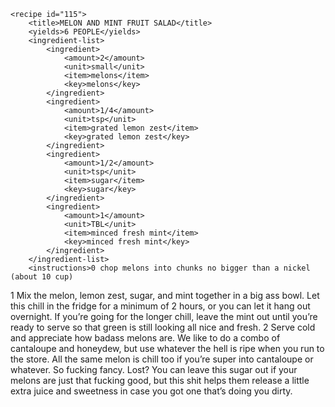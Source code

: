 <?xml version="1.0" encoding="UTF-8"?>
<!DOCTYPE gourmetDoc>
<gourmetDoc>

	<recipe id="115">
		<title>MELON AND MINT FRUIT SALAD</title>
		<yields>6 PEOPLE</yields>
		<ingredient-list>
			<ingredient>
				<amount>2</amount>
				<unit>small</unit>
				<item>melons</item>
				<key>melons</key>
			</ingredient>
			<ingredient>
				<amount>1/4</amount>
				<unit>tsp</unit>
				<item>grated lemon zest</item>
				<key>grated lemon zest</key>
			</ingredient>
			<ingredient>
				<amount>1/2</amount>
				<unit>tsp</unit>
				<item>sugar</item>
				<key>sugar</key>
			</ingredient>
			<ingredient>
				<amount>1</amount>
				<unit>TBL</unit>
				<item>minced fresh mint</item>
				<key>minced fresh mint</key>
			</ingredient>
		</ingredient-list>
		<instructions>0 chop melons into chunks no bigger than a nickel (about 10 cup)
1 Mix the melon, lemon zest, sugar, and mint together in a big ass bowl. Let this chill in the fridge for a minimum of 2 hours, or you can let it hang out overnight. If you’re going for the longer chill, leave the mint out until you’re ready to serve so that green is still looking all nice and fresh.
2 Serve cold and appreciate how badass melons are.</instructions>
		<modifications>We like to do a combo of cantaloupe and honeydew, but use whatever the hell is ripe when you run to the store. All the same melon is chill too if you’re super into cantaloupe or whatever.
 So fucking fancy. Lost?
 You can leave this sugar out if your melons are just that fucking good, but this shit helps them release a little extra juice and sweetness in case you got one that’s doing you dirty.</modifications>
	</recipe>
	
</gourmetDoc>